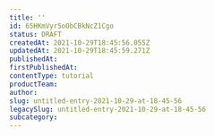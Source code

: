```yaml
---
title: ''
id: 65HKmVyr5oObCBkNcZ1Cgo
status: DRAFT
createdAt: 2021-10-29T18:45:56.055Z
updatedAt: 2021-10-29T18:45:59.271Z
publishedAt: 
firstPublishedAt: 
contentType: tutorial
productTeam: 
author: 
slug: untitled-entry-2021-10-29-at-18-45-56
legacySlug: untitled-entry-2021-10-29-at-18-45-56
subcategory: 
---
```



